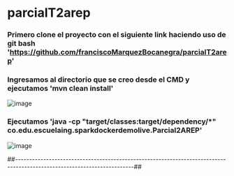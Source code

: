 # parcialT2arep

### Primero clone el proyecto con el siguiente link haciendo uso de git bash 'https://github.com/franciscoMarquezBocanegra/parcialT2arep'
### Ingresamos al directorio que se creo desde el CMD y ejecutamos 'mvn clean install'
![image](https://github.com/franciscoMarquezBocanegra/parcialT2arep/assets/98216991/4d15cf74-834b-4fe7-b479-c0924ce49adb)

### Ejecutamos 'java -cp "target/classes:target/dependency/*" co.edu.escuelaing.sparkdockerdemolive.Parcial2AREP'
![image](https://github.com/franciscoMarquezBocanegra/parcialT2arep/assets/98216991/71a32929-d50a-4f67-b1a0-1f9f5b65cf68)


##------------------------------------------------------------------------------------------------------------------------##
